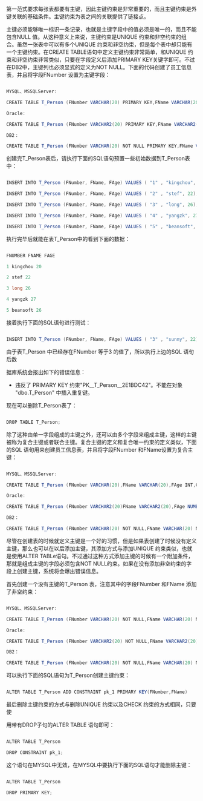第一范式要求每张表都要有主键，因此主键约束是非常重要的，而且主键约束是外键关联的基础条件。主键约束为表之间的关联提供了链接点。
主键必须能够唯一标识一条记录，也就是主键字段中的值必须是唯一的，而且不能包含NULL 值。从这种意义上来说，主键约束是UNIQUE 约束和非空约束的组合。虽然一张表中可以有多个UNIQUE 约束和非空约束，但是每个表中却只能有一个主键约束。在CREATE TABLE语句中定义主键约束非常简单，和UNIQUE 约束和非空约束非常类似，只要在字段定义后添加PRIMARY KEY关键字即可。不过在DB2中，主键列也必须显式的定义为NOT NULL。下面的代码创建了员工信息表，并且将字段FNumber 设置为主键字段：
```java  
MYSQL、MSSQLServer:
CREATE TABLE T_Person (FNumber VARCHAR(20) PRIMARY KEY,FName VARCHAR(20),FAge INT)
Oracle:
CREATE TABLE T_Person (FNumber VARCHAR2(20) PRIMARY KEY,FName VARCHAR2(20),FAge NUMBER (10))
DB2：
CREATE TABLE T_Person (FNumber VARCHAR(20) NOT NULL PRIMARY KEY,FName VARCHAR(20),FAge INT)
```
创建完T_Person表后，请执行下面的SQL语句预置一些初始数据到T_Person表中：
```java  
INSERT INTO T_Person (FNumber, FName, FAge) VALUES ( "1" , "kingchou", 20);
INSERT INTO T_Person (FNumber, FName, FAge) VALUES ( "2" , "stef", 22);
INSERT INTO T_Person (FNumber, FName, FAge) VALUES ( "3" , "long", 26);
INSERT INTO T_Person (FNumber, FName, FAge) VALUES ( "4" , "yangzk", 27);
INSERT INTO T_Person (FNumber, FName, FAge) VALUES ( "5" , "beansoft", 26);
```
执行完毕后就能在表T_Person中的看到下面的数据：
```java  
FNUMBER FNAME FAGE
1 kingchou 20
2 stef 22
3 long 26
4 yangzk 27
5 beansoft 26
```
接着执行下面的SQL语句进行测试：
```java  
INSERT INTO T_Person (FNumber, FName, FAge) VALUES ( "3" , "sunny", 22);
```
由于表T_Person 中已经存在FNumber 等于3 的值了，所以执行上边的SQL 语句后数
据库系统会报出如下的错误信息：
* 违反了 PRIMARY KEY 约束"PK__T_Person__2E1BDC42"。不能在对象 "dbo.T_Person" 中插入重复键。
现在可以删除T_Person表了：
```java  
DROP TABLE T_Person;
```
除了这种由单一字段组成的主键之外，还可以由多个字段来组成主键，这样的主键被称为复合主键或者联合主键。复合主键的定义和复合唯一约束的定义类似，下面的SQL 语句用来创建员工信息表，并且将字段FNumber 和FName设置为复合主键：
```java  
MYSQL、MSSQLServer:
CREATE TABLE T_Person (FNumber VARCHAR(20),FName VARCHAR(20),FAge INT,CONSTRAINT pk_1 PRIMARY KEY(FNumber,FName))
Oracle:
CREATE TABLE T_Person (FNumber VARCHAR2(20)FName VARCHAR2(20),FAge NUMBER (10) ,CONSTRAINT pk_1 PRIMARY KEY(FNumber,FName))
DB2：
CREATE TABLE T_Person (FNumber VARCHAR(20) NOT NULL,FName VARCHAR(20) NOT NULL,FAge INT,CONSTRAINT pk_1 PRIMARY KEY(FNumber,FName))
```
尽管在创建表的时候就定义主键是一个好的习惯，但是如果表创建了时候没有定义主键，那么也可以在以后添加主键，其添加方式与添加UNIQUE 约束类似，也就是使用ALTER TABLe语句。不过通过这种方式添加主键的时候有一个附加条件，那就是组成主键的字段必须包含NOT NULL约束。如果在没有添加非空约束的字段上创建主键，系统将会爆出错误信息。
首先创建一个没有主键的T_Person 表，注意其中的字段FNumber 和FName 添加了非空约束：
```java  
MYSQL、MSSQLServer:
CREATE TABLE T_Person (FNumber VARCHAR(20) NOT NULL,FName VARCHAR(20) NOT NULL,FAge INT)
Oracle:
CREATE TABLE T_Person (FNumber VARCHAR2(20) NOT NULL,FName VARCHAR2(20) NOT NULL,FAge NUMBER (10))
DB2：
CREATE TABLE T_Person (FNumber VARCHAR(20) NOT NULL,FName VARCHAR(20) NOT NULL,FAge INT)
```
可以执行下面的SQL语句为T_Person创建主键约束：
```java  
ALTER TABLE T_Person ADD CONSTRAINT pk_1 PRIMARY KEY(FNumber,FName)
```
最后删除主键约束的方式与删除UNIQUE 约束以及CHECK 约束的方式相同，只要使
用带有DROP子句的ALTER TABLE 语句即可：
```java  
ALTER TABLE T_Person
DROP CONSTRAINT pk_1;
```
这个语句在MYSQL中无效，在MYSQL中要执行下面的SQL语句才能删除主键：
```java  
ALTER TABLE T_Person
DROP PRIMARY KEY;
```